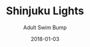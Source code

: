 ---
title: "Shinjuku Lights"
subtitle: "Adult Swim Bump"
customForwardUrl: "https://www.youtube.com/watch?v=HS8kchdwFPM"
displayImg: "https://img.youtube.com/vi/HS8kchdwFPM/0.jpg"
date: "2018-01-03"
newTab: true 
---